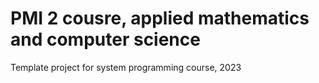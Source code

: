 # PMI 2 cousre, applied mathematics and computer science
Template project for system programming course, 2023
